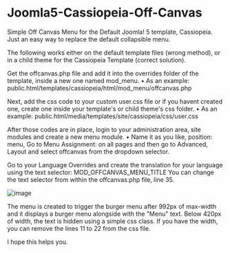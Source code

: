 # Joomla5-Cassiopeia-Off-Canvas
Simple Off Canvas Menu for the Default Joomla! 5 template, Cassiopeia. Just an easy way to replace the default collapsible menu.

The following works either on the default template files (wrong method), or in a child theme for the Cassiopeia Template (correct solution).

Get the offcanvas.php file and add it into the overrides folder of the template, inside a new one named mod_menu.
• As an example: public.html/templates/cassiopeia/html/mod_menu/offcanvas.php

Next, add the css code to your custom user.css file or if you havent created one, create one inside your template's or child theme's css folder.
• As an example: public.html/media/templates/site/cassiopeia/css/user.css

After those codes are in place, login to your administration area, site modules and create a new menu module.
• Name it as you like, position: menu, Go to Menu Assignment: on all pages and then go to Advanced, Layout and select offcanvas from the dropdown selector.

Go to your Language Overrides and create the translation for your language using the text selector: MOD_OFFCANVAS_MENU_TITLE
You can change the text selector from within the offcanvas.php file, line 35.

![image](https://github.com/user-attachments/assets/ad30d3a4-1ce8-4429-b636-33e7fae3a969)

The menu is created to trigger the burger menu after 992px of max-width and it displays a burger menu alongside with the "Menu" text. Below 420px of width, the text is hidden using a simple css class. If you have the width, you can remove the lines 11 to 22 from the css file.

I hope this helps you.
